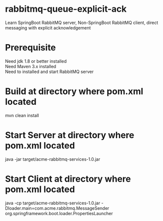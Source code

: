 # rabbitmq-queue-explicit-ack

Learn SpringBoot RabbitMQ server, Non-SpringBoot RabbitMQ client, direct messaging with explicit acknowledgement </br>

# Prerequisite

Need jdk 1.8 or better installed </br>
Need Maven 3.x installed </br>
Need to installed and start RabbitMQ server </br>

# Build at directory where pom.xml located

mvn clean install </br>

# Start Server at directory where pom.xml located

java -jar target/acme-rabbitmq-services-1.0.jar </br>

# Start Client at directory where pom.xml located

java -cp target/acme-rabbitmq-services-1.0.jar -Dloader.main=com.acme.rabbitmq.MessageSender org.springframework.boot.loader.PropertiesLauncher </br>
